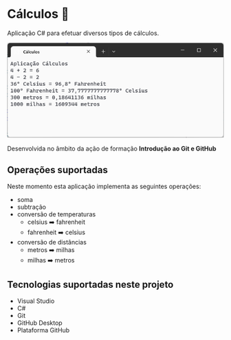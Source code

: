 # Cálculos :1234:
 Aplicação C# para efetuar diversos tipos de cálculos.

 ![Aplicação Cálculos](aplicacao-calculos.png)

 Desenvolvida no âmbito da ação de formação **Introdução ao Git e GitHub**

## Operações suportadas

Neste momento esta aplicação implementa as seguintes operações:

- soma
- subtração
- conversão de temperaturas
    - celsius :arrow_right: fahrenheit
    - fahrenheit :arrow_right: celsius
- conversão de distâncias
    - metros :arrow_right: milhas
    - milhas :arrow_right: metros

## Tecnologias suportadas neste projeto

- Visual Studio
- C#
- Git
- GitHub Desktop
- Plataforma GitHub

